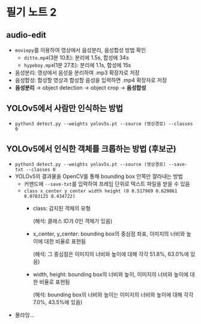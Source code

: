 # 필기 노트 2

## audio-edit
- `moviepy`를 이용하여 영상에서 음성분리, 음성합성 방법 확인
    - `ditto.mp4`(3분 10초): 분리에 1.5s, 합성에 34s
    - `hypeboy.mp4`(1분 27초): 분리에 1.1s, 합성에 15s
- 음성분리: 영상에서 음성을 분리하여 .mp3 확장자로 저장
- 음성합성: 합성할 영상과 합성할 음성을 입력하면 .mp4 확장자로 저장
- **음성분리** → object detection → object crop → **음성합성**

## YOLOv5에서 사람만 인식하는 방법
- `python3 detect.py --weights yolov5s.pt --source (영상경로) --classes 0`

## YOLOv5에서 인식한 객체를 크롭하는 방법 (후보군)
- `python3 detect.py --weights yolov5s.pt --source (영상경로) --save-txt --classes 0`
- YOLOv5의 결과물을 OpenCV를 통해 bounding box 안쪽만 잘라내는 방법
    - 커맨드에 `--save-txt`를 입력하여 프레임 단위로 텍스트 파일을 받을 수 있음
    - `class x_center y_center width height (0 0.517969 0.629861 0.0703125 0.434722)`
        - class: 감지된 객체의 유형

            (해석: 클래스 ID가 0인 객체가 있음)
        - x_center, y_center: bounding box의 중심점 좌표, 이미지의 너비와 높이에 대한 비율로 표현됨

            (해석: 그 중심점은 이미지의 너비와 높이에 대해 각각 51.8%, 63.0%에 있음)
        - width, height: bounding box의 너비와 높이, 이미지의 너비와 높이에 대한 비율로 표현됨


            (해석: bounding box의 너비와 높이는 이미지의 너비와 높이에 대해 각각 7.0%, 43.5%에 있음)
- 몰라잉...